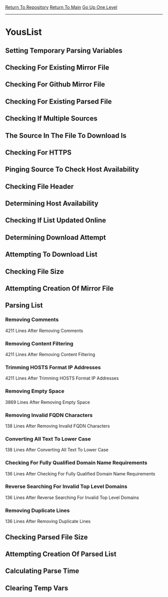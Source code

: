 [Return To Repository](https://github.com/deathbybandaid/piholeparser/)
[Return To Main](https://github.com/deathbybandaid/piholeparser/blob/master/RecentRunLogs/Mainlog.md)
[Go Up One Level](https://github.com/deathbybandaid/piholeparser/blob/master/RecentRunLogs/TopLevelScripts/30-Processing-External-Blacklists.md)
____________________________________
# YousList
## Setting Temporary Parsing Variables
## Checking For Existing Mirror File
## Checking For Github Mirror File
## Checking For Existing Parsed File
## Checking If Multiple Sources
## The Source In The File To Download Is
## Checking For HTTPS
## Pinging Source To Check Host Availability
## Checking File Header
## Determining Host Availability
## Checking If List Updated Online
## Determining Download Attempt
## Attempting To Download List
## Checking File Size
## Attempting Creation Of Mirror File
## Parsing List
### Removing Comments
4211 Lines After Removing Comments
### Removing Content Filtering
4211 Lines After Removing Content Filtering
### Trimming HOSTS Format IP Addresses
4211 Lines After Trimming HOSTS Format IP Addresses
### Removing Empty Space
3869 Lines After Removing Empty Space
### Removing Invalid FQDN Characters
138 Lines After Removing Invalid FQDN Characters
### Converting All Text To Lower Case
138 Lines After Converting All Text To Lower Case
### Checking For Fully Qualified Domain Name Requirements
136 Lines After Checking For Fully Qualified Domain Name Requirements
### Reverse Searching For Invalid Top Level Domains
136 Lines After Reverse Searching For Invalid Top Level Domains
### Removing Duplicate Lines
136 Lines After Removing Duplicate Lines
## Checking Parsed File Size
## Attempting Creation Of Parsed List
## Calculating Parse Time
## Clearing Temp Vars
